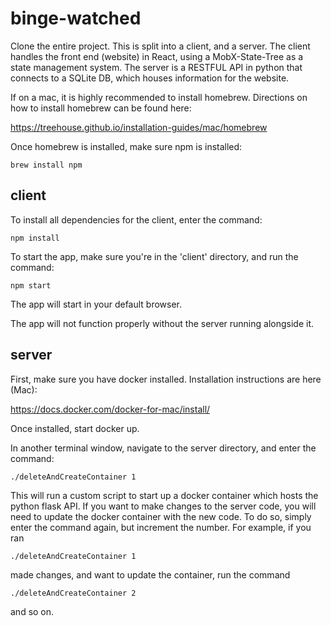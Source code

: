 # binge-watched

Clone the entire project. This is split into a client, and a server. The client
handles the front end (website) in React, using a MobX-State-Tree as a state
management system. The server is a RESTFUL API in python that connects
to a SQLite DB, which houses information for the website.

If on a mac, it is highly recommended to install homebrew. Directions on how to
install homebrew can be found here:

https://treehouse.github.io/installation-guides/mac/homebrew

Once homebrew is installed, make sure npm is installed:

`brew install npm`


## client
To install all dependencies for the client, enter the command:

`npm install`

To start the app, make sure you're in the 'client' directory, and run the command:

`npm start`

The app will start in your default browser.

The app will not function properly without the server running alongside it.

## server
First, make sure you have docker installed. Installation instructions are here (Mac):

https://docs.docker.com/docker-for-mac/install/

Once installed, start docker up.

In another terminal window, navigate to the server directory, and enter the command:

`./deleteAndCreateContainer 1`

This will run a custom script to start up a docker container which hosts the python
flask API. If you want to make changes to the server code, you will need to update
the docker container with the new code. To do so, simply enter the command again,
but increment the number. For example, if you ran

`./deleteAndCreateContainer 1`

made changes, and want to update the container, run the command

`./deleteAndCreateContainer 2`

and so on.
